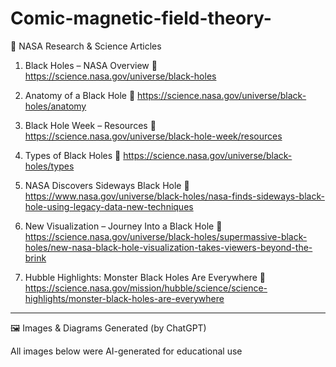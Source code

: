 # Comic-magnetic-field-theory-



🔭 NASA Research & Science Articles

1. Black Holes – NASA Overview
🔗 https://science.nasa.gov/universe/black-holes


2. Anatomy of a Black Hole
🔗 https://science.nasa.gov/universe/black-holes/anatomy


3. Black Hole Week – Resources
🔗 https://science.nasa.gov/universe/black-hole-week/resources


4. Types of Black Holes
🔗 https://science.nasa.gov/universe/black-holes/types


5. NASA Discovers Sideways Black Hole
🔗 https://www.nasa.gov/universe/black-holes/nasa-finds-sideways-black-hole-using-legacy-data-new-techniques


6. New Visualization – Journey Into a Black Hole
🔗 https://science.nasa.gov/universe/black-holes/supermassive-black-holes/new-nasa-black-hole-visualization-takes-viewers-beyond-the-brink


7. Hubble Highlights: Monster Black Holes Are Everywhere
🔗 https://science.nasa.gov/mission/hubble/science/science-highlights/monster-black-holes-are-everywhere




---

🖼 Images & Diagrams Generated (by ChatGPT)

All images below were AI-generated for educational use 
